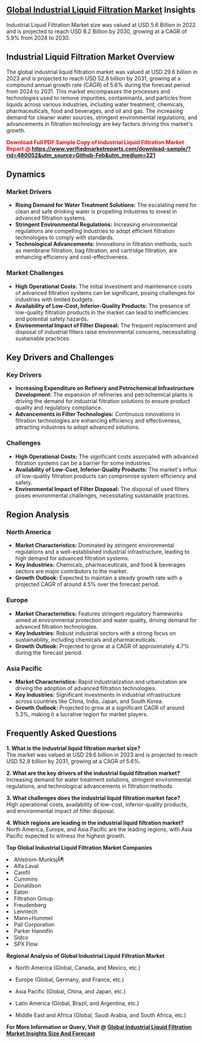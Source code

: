 <h2><a href="https://www.verifiedmarketreports.com/download-sample/?rid=480052&amp;utm_source=Github&amp;utm_medium=221" target="_blank">Global Industrial Liquid Filtration Market</a> Insights</h2><p>Industrial Liquid Filtration Market size was valued at USD 5.6 Billion in 2022 and is projected to reach USD 8.2 Billion by 2030, growing at a CAGR of 5.9% from 2024 to 2030.</p><p> <h2>Industrial Liquid Filtration Market Overview</h2> <p>The global industrial liquid filtration market was valued at USD 29.6 billion in 2023 and is projected to reach USD 52.8 billion by 2031, growing at a compound annual growth rate (CAGR) of 5.6% during the forecast period from 2024 to 2031. This market encompasses the processes and technologies used to remove impurities, contaminants, and particles from liquids across various industries, including water treatment, chemicals, pharmaceuticals, food and beverages, and oil and gas. The increasing demand for cleaner water sources, stringent environmental regulations, and advancements in filtration technology are key factors driving this market's growth. </p> <p><strong><p><span class=""><span style="color: #ff0000;"><strong>Download Full PDF Sample Copy of Industrial Liquid Filtration Market Report</strong> @ </span><a href="https://www.verifiedmarketreports.com/download-sample/?rid=480052&amp;utm_source=Github-Feb&amp;utm_medium=221" target="_blank">https://www.verifiedmarketreports.com/download-sample/?rid=480052&amp;utm_source=Github-Feb&amp;utm_medium=221</a></span></p></strong></p> <h2>Dynamics</h2> <h3>Market Drivers</h3> <ul> <li><strong>Rising Demand for Water Treatment Solutions:</strong> The escalating need for clean and safe drinking water is propelling industries to invest in advanced filtration systems. </li> <li><strong>Stringent Environmental Regulations:</strong> Increasing environmental regulations are compelling industries to adopt efficient filtration technologies to comply with standards. </li> <li><strong>Technological Advancements:</strong> Innovations in filtration methods, such as membrane filtration, bag filtration, and cartridge filtration, are enhancing efficiency and cost-effectiveness. </li> </ul> <h3>Market Challenges</h3> <ul> <li><strong>High Operational Costs:</strong> The initial investment and maintenance costs of advanced filtration systems can be significant, posing challenges for industries with limited budgets. </li> <li><strong>Availability of Low-Cost, Inferior-Quality Products:</strong> The presence of low-quality filtration products in the market can lead to inefficiencies and potential safety hazards. </li> <li><strong>Environmental Impact of Filter Disposal:</strong> The frequent replacement and disposal of industrial filters raise environmental concerns, necessitating sustainable practices. </li> </ul> <h2>Key Drivers and Challenges</h2> <h3>Key Drivers</h3> <ul> <li><strong>Increasing Expenditure on Refinery and Petrochemical Infrastructure Development:</strong> The expansion of refineries and petrochemical plants is driving the demand for industrial filtration solutions to ensure product quality and regulatory compliance. </li> <li><strong>Advancements in Filter Technologies:</strong> Continuous innovations in filtration technologies are enhancing efficiency and effectiveness, attracting industries to adopt advanced solutions. </li> </ul> <h3>Challenges</h3> <ul> <li><strong>High Operational Costs:</strong> The significant costs associated with advanced filtration systems can be a barrier for some industries. </li> <li><strong>Availability of Low-Cost, Inferior-Quality Products:</strong> The market's influx of low-quality filtration products can compromise system efficiency and safety. </li> <li><strong>Environmental Impact of Filter Disposal:</strong> The disposal of used filters poses environmental challenges, necessitating sustainable practices. </li> </ul> <h2>Region Analysis</h2> <h3>North America</h3> <ul> <li><strong>Market Characteristics:</strong> Dominated by stringent environmental regulations and a well-established industrial infrastructure, leading to high demand for advanced filtration systems. </li> <li><strong>Key Industries:</strong> Chemicals, pharmaceuticals, and food & beverages sectors are major contributors to the market. </li> <li><strong>Growth Outlook:</strong> Expected to maintain a steady growth rate with a projected CAGR of around 4.5% over the forecast period. </li> </ul> <h3>Europe</h3> <ul> <li><strong>Market Characteristics:</strong> Features stringent regulatory frameworks aimed at environmental protection and water quality, driving demand for advanced filtration technologies. </li> <li><strong>Key Industries:</strong> Robust industrial sectors with a strong focus on sustainability, including chemicals and pharmaceuticals. </li> <li><strong>Growth Outlook:</strong> Projected to grow at a CAGR of approximately 4.7% during the forecast period. </li> </ul> <h3>Asia Pacific</h3> <ul> <li><strong>Market Characteristics:</strong> Rapid industrialization and urbanization are driving the adoption of advanced filtration technologies. </li> <li><strong>Key Industries:</strong> Significant investments in industrial infrastructure across countries like China, India, Japan, and South Korea. </li> <li><strong>Growth Outlook:</strong> Projected to grow at a significant CAGR of around 5.3%, making it a lucrative region for market players. </li> </ul> <h2>Frequently Asked Questions</h2> <p><strong>1. What is the industrial liquid filtration market size?</strong><br> The market was valued at USD 29.6 billion in 2023 and is projected to reach USD 52.8 billion by 2031, growing at a CAGR of 5.6%. </p> <p><strong>2. What are the key drivers of the industrial liquid filtration market?</strong><br> Increasing demand for water treatment solutions, stringent environmental regulations, and technological advancements in filtration methods. </p> <p><strong>3. What challenges does the industrial liquid filtration market face?</strong><br> High operational costs, availability of low-cost, inferior-quality products, and environmental impact of filter disposal. </p> <p><strong>4. Which regions are leading in the industrial liquid filtration market?</strong><br> North America, Europe, and Asia Pacific are the leading regions, with Asia Pacific expected to witness the highest growth.</p><p><strong>Top Global Industrial Liquid Filtration Market Companies</strong></p><div data-test-id=""><p><li>Ahlstrom-MunksjÃ¶</li><li> Alfa Laval</li><li> Camfil</li><li> Cummins</li><li> Donaldson</li><li> Eaton</li><li> Filtration Group</li><li> Freudenberg</li><li> Lenntech</li><li> Mann+Hummel</li><li> Pall Corporation</li><li> Parker Hannifin</li><li> Sidco</li><li> SPX Flow</li></p><div><strong>Regional Analysis of&nbsp;Global Industrial Liquid Filtration Market</strong></div><ul><li dir="ltr"><p dir="ltr">North America&nbsp;(Global, Canada, and Mexico, etc.)</p></li><li dir="ltr"><p dir="ltr">Europe (Global, Germany, and France, etc.)</p></li><li dir="ltr"><p dir="ltr">Asia Pacific&nbsp;(Global, China, and Japan, etc.)</p></li><li dir="ltr"><p dir="ltr">Latin America&nbsp;(Global, Brazil, and Argentina, etc.)</p></li><li dir="ltr">Middle East and Africa&nbsp;(Global, Saudi Arabia, and South Africa, etc.)</li></ul><p><strong>For More Information or Query, Visit @&nbsp;</strong><strong><a href="https://www.verifiedmarketreports.com/product/industrial-liquid-filtration-market/?utm_source=Github&amp;utm_medium=221" target="_blank">Global Industrial Liquid Filtration Market Insights Size And Forecast</a></strong></p></div>
